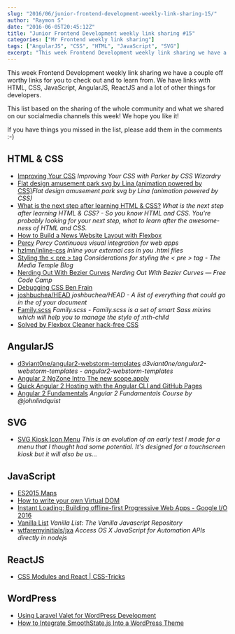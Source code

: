 ```yaml
---
slug: "2016/06/junior-frontend-development-weekly-link-sharing-15/"
author: "Raymon S"
date: "2016-06-05T20:45:12Z"
title: "Junior Frontend Development weekly link sharing #15"
categories: ["Mr Frontend weekly link sharing"]
tags: ["AngularJS", "CSS", "HTML", "JavaScript", "SVG"]
excerpt: "This week Frontend Development weekly link sharing we have a couple off worthy links for you to che..."
---
```


This week Frontend Development weekly link sharing we have a couple off worthy links for you to check out and to learn from. We have links with HTML, CSS, JavaScript, AngularJS, ReactJS and a lot of other things for developers.

This list based on the sharing of the whole community and what we shared on our socialmedia channels this week! We hope you like it!

If you have things you missed in the list, please add them in the comments :-)

## HTML & CSS

* [Improving Your CSS](http://buff.ly/1t5yog5 "Improving Your CSS with Parker CSS Wizardry") _Improving Your CSS with Parker by CSS Wizardry_
* [Flat design amusement park svg by Lina (animation powered by CSS)](http://buff.ly/20WNL4S "Flat design amusement park svg by Lina (animation powered by CSS)")_Flat design amusement park svg by Lina (animation powered by CSS)_
* [What is the next step after learning HTML & CSS?](http://blog.mrfrontend.org/2016/06/what-is-the-next-step-after-learning-html-css/ "What is the next step after learning HTML & CSS?") _What is the next step after learning HTML & CSS? - So you know HTML and CSS. You're probably looking for your next step, what to learn after the awesome-ness of HTML and CSS._
* [How to Build a News Website Layout with Flexbox](http://buff.ly/1t1PPOs "How to Build a News Website Layout with Flexbox")
* [Percy](http://buff.ly/1Wwc7UB "Percy") _Percy Continuous visual integration for web apps_
* [hzlmn/inline-css](http://buff.ly/25wIW90 "hzlmn/inline-css") _Inline your external css in you .html files_
* [Styling the < pre > tag](http://buff.ly/1UppGBN "Considerations for styling the < pre > tag - The Media Temple Blog") _Considerations for styling the < pre > tag - The Media Temple Blog_
* [Nerding Out With Bezier Curves](http://buff.ly/1sHsscs "Nerding Out With Bezier Curves Free Code Camp") _Nerding Out With Bezier Curves — Free Code Camp_
* [Debugging CSS Ben Frain](http://buff.ly/1U40Wij "Debugging CSS Ben Frain")
* [joshbuchea/HEAD](http://buff.ly/1sG09ev "joshbuchea/HEAD") _joshbuchea/HEAD - A list of everything that could go in the of your document_
* [Family.scss](http://buff.ly/1U5RqbR "Family.scss") _Family.scss - Family.scss is a set of smart Sass mixins which will help you to manage the style of :nth-child_
* [Solved by Flexbox Cleaner hack-free CSS](http://buff.ly/24glCq9 "Solved by Flexbox Cleaner hack-free CSS")

## AngularJS

* [d3viant0ne/angular2-webstorm-templates](http://buff.ly/1r3QoWn "d3viant0ne/angular2-webstorm-templates") _d3viant0ne/angular2-webstorm-templates - angular2-webstorm-templates_
* [Angular 2 NgZone Intro The new scope.apply](http://buff.ly/1X0Evhu "Angular 2 NgZone Intro The new scope.apply")
* [Quick Angular 2 Hosting with the Angular CLI and GitHub Pages](http://buff.ly/1X0E0UH "Quick Angular 2 Hosting with the Angular CLI and GitHub Pages -")
* [Angular 2 Fundamentals](http://buff.ly/1XSttKq "Angular 2 Fundamentals") _Angular 2 Fundamentals Course by @johnlindquist_

## SVG

* [SVG Kiosk Icon Menu](http://codepen.io/chrisgannon/pen/EyaPZZ "SVG Kiosk Icon Menu") _This is an evolution of an early test I made for a menu that I thought had some potential. It's designed for a touchscreen kiosk but it will also be us..._

## JavaScript

* [ES2015 Maps](http://buff.ly/1X0F62G "ES2015 Maps")
* [How to write your own Virtual DOM](http://buff.ly/1VzhtNM "How to write your own Virtual DOM")
* [Instant Loading: Building offline-first Progressive Web Apps - Google I/O 2016](http://buff.ly/1ZggzF1 "Instant Loading: Building offline-first Progressive Web Apps - Google I/O 2016")
* [Vanilla List](http://buff.ly/1VpxhCA "Vanilla List: The Vanilla Javascript Repository") _Vanilla List: The Vanilla Javascript Repository_
* [wtfaremyinitials/jxa](http://buff.ly/1snOKA2 "wtfaremyinitials/jxa") _Access OS X JavaScript for Automation APIs directly in nodejs_

## ReactJS

* [CSS Modules and React | CSS-Tricks](http://buff.ly/1XJU9wV "CSS Modules and React | CSS-Tricks")

## WordPress

* [Using Laravel Valet for WordPress Development](http://buff.ly/20Vq1y5 "Using Laravel Valet for WordPress Development")
* [How to Integrate SmoothState.js Into a WordPress Theme](http://buff.ly/22zmYNw "How to Integrate SmoothState.js Into a WordPress Theme")